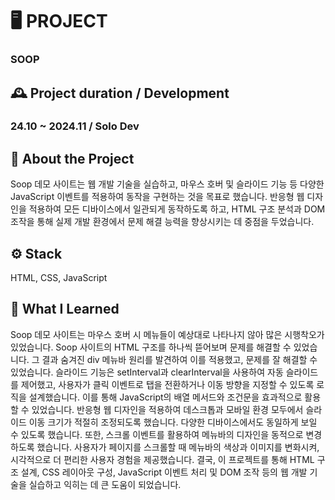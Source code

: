 # 🖥️ PROJECT
### SOOP

## 🕰️ Project duration / Development 
### 24.10 ~ 2024.11 / Solo Dev 

## 📃 About the Project
Soop 데모 사이트는 웹 개발 기술을 실습하고, 마우스 호버 및 슬라이드 기능 등 다양한 JavaScript 이벤트를 적용하여 동작을 구현하는 것을 목표로 했습니다. 반응형 웹 디자인을 적용하여 모든 디바이스에서 일관되게 동작하도록 하고, HTML 구조 분석과 DOM 조작을 통해 실제 개발 환경에서 문제 해결 능력을 향상시키는 데 중점을 두었습니다.

## ⚙️ Stack
HTML, CSS, JavaScript

## 📝 What I Learned
Soop 데모 사이트는 마우스 호버 시 메뉴들이 예상대로 나타나지 않아 많은 시행착오가 있었습니다. Soop 사이트의 HTML 구조를 하나씩 뜯어보며 문제를 해결할 수 있었습니다. 그 결과 숨겨진 div 메뉴바 원리를 발견하여 이를 적용했고, 문제를 잘 해결할 수 있었습니다. 슬라이드 기능은 setInterval과 clearInterval을 사용하여 자동 슬라이드를 제어했고, 사용자가 클릭 이벤트로 탭을 전환하거나 이동 방향을 지정할 수 있도록 로직을 설계했습니다. 이를 통해 JavaScript의 배열 메서드와 조건문을 효과적으로 활용할 수 있었습니다. 반응형 웹 디자인을 적용하여 데스크톱과 모바일 환경 모두에서 슬라이드 이동 크기가 적절히 조정되도록 했습니다. 다양한 디바이스에서도 동일하게 보일 수 있도록 했습니다. 또한, 스크롤 이벤트를 활용하여 메뉴바의 디자인을 동적으로 변경하도록 했습니다. 사용자가 페이지를 스크롤할 때 메뉴바의 색상과 이미지를 변화시켜, 시각적으로 더 편리한 사용자 경험을 제공했습니다. 결국, 이 프로젝트를 통해 HTML 구조 설계, CSS 레이아웃 구성, JavaScript 이벤트 처리 및 DOM 조작 등의 웹 개발 기술을 실습하고 익히는 데 큰 도움이 되었습니다.
